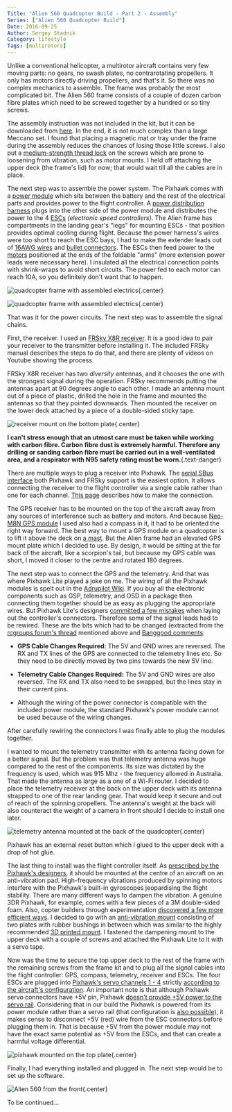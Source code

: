 ```yaml
---
Title: "Alien 560 Quadcopter Build - Part 2 - Assembly"
Series: ["Alien 560 Quadcopter Build"]
Date: 2016-09-25
Author: Sergey Stadnik
Category: lifestyle
Tags: [multirotors]
---
```


Unlike a conventional helicopter, a multirotor aircraft contains very few moving parts: no gears, no swash plates, no contrarotating propellers. It only has motors directly driving propellers, and that's it. So there was no complex mechanics to assemble. The frame was probably the most complicated bit. The Alien 560 frame consists of a couple of dozen carbon fibre plates which need to be screwed together by a hundred or so tiny screws.
<!-- PELICAN_END_SUMMARY -->
The assembly instruction was not included in the kit, but it can be downloaded from [here](http://www.hobbyking.com/hobbyking/store/uploads/646621344X318849X41.pdf). In the end, it is not much complex than a large Meccano set. I found that placing a magnetic mat or tray under the frame during the assembly reduces the chances of losing those little screws. I also put a [medium-strength thread lock](http://www.loctiteproducts.com/p/t_lkr_blue/overview/Loctite-Threadlocker-Blue-242.htm) on the screws which are prone to loosening from vibration, such as motor mounts. I held off attaching the upper deck (the frame's lid) for now; that would wait till all the cables are in place.

The next step was to assemble the power system. The Pixhawk comes with a [power module](http://ardupilot.org/copter/docs/common-3dr-power-module.html) which sits between the battery and the rest of the electrical parts and provides power to the flight controller. A [power distribution harness](http://www.hobbyking.com/hobbyking/store/__67928__Multistar_XT60_to_4_x_3_5mm_with_JST_Plug_Quadcopter_Distribution_Harness.html) plugs into the other side of the power module and distributes the power to the 4 [ESCs](http://www.hobbyking.com/hobbyking/store/uh_viewItem.asp?idProduct=49812) *(electronic speed controllers)*. The Alien frame has compartments in the landing gear's "legs" for mounting ESCs - that position provides optimal cooling during flight. Because the power harness's wires were too short to reach the ESC bays, I had to make the extender leads out of [16AWG wires](http://www.hobbyking.com/hobbyking/store/__78197__Turnigy_High_Quality_16AWG_Silicone_Wire_1m_Red_.html) and [bullet connectors](http://www.hobbyking.com/hobbyking/store/__68__PolyMax_3_5mm_Gold_Connectors_10_PAIRS_20PC_.html). The ESCs then feed power to the [motors](http://www.hobbyking.com/hobbyking/store/__38455__Turnigy_Multistar_4220_880Kv_16Pole_Multi_Rotor_Outrunner.html) positioned at the ends of the foldable "arms" (more extension power leads were necessary here). I insulated all the electrical connection points with shrink-wraps to avoid short circuits. The power fed to each motor can reach 10A, so you definitely don't want that to happen.

![quadcopter frame with assembled electrics]({filename}/images/alien_560_1.jpg){.center}

![quadcopter frame with assembled electrics]({filename}/images/alien_560_2.jpg){.center}

That was it for the power circuits. The next step was to assemble the signal chains.

First, the receiver. I used an [FRSky X8R receiver](http://www.hobbyking.com/hobbyking/store/__41609__FrSky_XJT_2_4Ghz_Combo_Pack_for_JR_w_Telemetry_Module_X8R_8_16Ch_S_BUS_ACCST_Telemetry_Receiver.html). It is a good idea to pair your receiver to the transmitter before installing it. The included FRSky manual describes the steps to do that, and there are plenty of videos on Youtube showing the process.

FRSky X8R receiver has two *diversity* antennas, and it chooses the one with the strongest signal during the operation. FRSky recommends putting the antennas apart at 90 degrees angle to each other. I made an antenna mount out of a piece of plastic, drilled the hole in the frame and mounted the antennas so that they pointed downwards. Then mounted the receiver on the lower deck attached by a piece of a double-sided sticky tape.

![receiver mount on the bottom plate]({filename}/images/alien_560_3.jpg){.center}

**I can't stress enough that an utmost care must be taken while working with carbon fibre. Carbon fibre dust is extremely harmful. Therefore any drilling or sanding carbon fibre must be carried out in a well-ventilated area, and a respirator with N95 safety rating must be worn.**{.text-danger}

There are multiple ways to plug a receiver into Pixhawk. The [serial SBus interface](http://www.futabarc.com/sbus/) both Pixhawk and FRSky support is the easiest option. It allows connecting the receiver to the flight controller via a single cable rather than one for each channel. [This page](http://hypomaniac.co.uk/passing-rssi-x8r-pixhawk/) describes how to make the connection.

The GPS receiver has to be mounted on the top of the aircraft away from any sources of interference such as battery and motors. And because [Neo-M8N GPS module](http://www.hobbyking.com/hobbyking/store/__76928__Ublox_Neo_M8N_GPS_with_Compass.html) I used also had a compass in it, it had to be oriented the right way forward. The best way to mount a GPS module on a quadcopter is to lift it above the deck on [a mast](http://www.banggood.com/Tarot-Plug-Type-M2_5-22mm-GPS-Mount-Fixture-Holder-Black-TL8X005-p-965752.html). But the Alien frame had an elevated GPS mount plate which I decided to use. By design, it would be sitting at the far back of the aircraft, like a scorpion's tail, but because my GPS cable was short, I moved it closer to the centre and rotated 180 degrees.

The next step was to connect the GPS and the telemetry. And that was where Pixhawk Lite played a joke on me. The wiring of all the Pixhawk modules is spelt out in the [Adrupilot Wiki](http://ardupilot.org/plane/docs/common-pixhawk-wiring-and-quick-start.html). If you buy all the electronic components such as GSP, telemetry, and OSD in a package then connecting them together should be as easy as plugging the appropriate wires. But Pixhawk Lite's designers [committed a few mistakes](http://www.rcgroups.com/forums/showthread.php?t=2418029) when laying out the controller's connectors. Therefore some of the signal leads had to be rewired. These are the bits which had to be changed (extracted from the [rcgroups forum's thread](http://www.rcgroups.com/forums/showthread.php?t=2418029) mentioned above and [Banggood comments](http://www.banggood.com/PX4-Pixhawk-Lite-V2_4_6-32Bits-Open-Source-Flight-Controller-for-QAV250-Multicopter-p-993849.html):

* **GPS Cable Changes Required:** The 5V and GND wires are reversed. The RX and TX lines of the GPS are connected to the telemetry lines etc. So they need to be directly moved by two pins towards the new 5V line.

* **Telemetry Cable Changes Required:** The 5V and GND wires are also reversed. The RX and TX also need to be swapped, but the lines stay in their current pins.

* Although the wiring of the power connector is compatible with the included power module, the standard Pixhawk's power module cannot be used because of the wiring changes.

After carefully rewiring the connectors I was finally able to plug the modules together.

I wanted to mount the telemetry transmitter with its antenna facing down for a better signal. But the problem was that telemetry antenna was huge compared to the rest of the components. Its size was dictated by the frequency is used, which was 915 Mhz - the frequency allowed in Australia.  That made the antenna as large as a one of a Wi-Fi router. I decided to place the telemetry receiver at the back on the upper deck with its antenna strapped to one of the rear landing gear. That would keep it secure and out of reach of the spinning propellers. The antenna's weight at the back will also counteract the weight of a camera in front should I decide to install one later.

![telemetry antenna mounted at the back of the quadcopter]({filename}/images/alien_560_4.jpg){.center}

Pixhawk has an external reset button which I glued to the upper deck with a drop of hot glue.

The last thing to install was the flight controller itself. As [prescribed by the Pixhawk's designers](http://ardupilot.org/copter/docs/common-mounting-the-flight-controller.html), it should be mounted at the centre of an aircraft on an anti-vibration pad. High-frequency vibrations produced by spinning motors interfere with the Pixhawk's built-in gyroscopes jeopardising the flight stability. There are many different ways to dampen the vibration. A genuine 3DR Pixhawk, for example, comes with a few pieces of a 3M double-sided foam. Also, copter builders through experimentation [discovered a few more efficient ways](http://ardupilot.org/copter/docs/common-vibration-damping.html). I decided to go with an [anti-vibration mount](http://www.ebay.com.au/itm/Anti-vibration-Plate-Pixhawk-APM-2-5-2-6-2-8-Shock-Absorber-RC-Flight-Control-WS-/381666613231?) consisting of two plates with rubber bushings in between which was similar to the highly recommended [3D printed mount](http://ardupilot.org/copter/docs/common-vibration-damping.html#an-excellent-3d-printed-anti-vibration-platform). I fastened the dampening mount to the upper deck with a couple of screws and attached the Pixhawk Lite to it with a servo tape.

Now was the time to secure the top upper deck to the rest of the frame with the remaining screws from the frame kit and to plug all the signal cables into the flight controller: GPS, compass, telemetry, receiver and ESCs. The four ESCs are plugged into [Pixhawk's servo channels 1 - 4](http://ardupilot.org/copter/docs/connect-escs-and-motors.html) strictly [according to the aircraft's configuration](http://ardupilot.org/copter/docs/connect-escs-and-motors.html). An important note is that although Pixhawk servo connectors have +5V pin, Pixhawk [doesn't provide +5V power to the servo rail](http://ardupilot.org/copter/docs/connect-escs-and-motors.html). Considering that in our build the Pixhawk is powered from its power module rather than a servo rail (that configuration is [also possible](http://ardupilot.org/copter/docs/connect-escs-and-motors.html)), it makes sense to disconnect +5V (red) wire from the ESC connectors before plugging them in. That is because +5V from the power module may not have the exact same potential as +5V from the ESCs, and that can create a harmful voltage differential.

![pixhawk mounted on the top plate]({filename}/images/alien_560_5.jpg){.center}

Finally, I had everything installed and plugged in. The next step would be to set up the software.

![Alien 560 from the front]({filename}/images/alien_560_6.jpg){.center}

To be continued...
